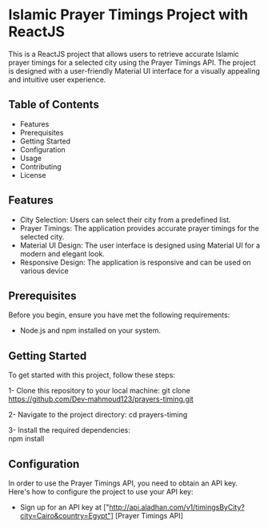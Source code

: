 # Islamic Prayer Timings Project with ReactJS

This is a ReactJS project that allows users to retrieve accurate Islamic prayer timings for a selected city using the Prayer Timings API. The project is designed with a user-friendly Material UI interface for a visually appealing and intuitive user experience.


## Table of Contents

   * Features
   * Prerequisites
   * Getting Started
   * Configuration
   * Usage
   * Contributing
   * License


## Features

   * City Selection: Users can select their city from a predefined list.
   * Prayer Timings: The application provides accurate prayer timings for the selected city.
   * Material UI Design: The user interface is designed using Material UI for a modern and elegant look.
   * Responsive Design: The application is responsive and can be used on various device


## Prerequisites

Before you begin, ensure you have met the following requirements:

   * Node.js and npm installed on your system.

## Getting Started

To get started with this project, follow these steps:

   1- Clone this repository to your local machine:
      git clone https://github.com/Dev-mahmoud123/prayers-timing.git

   2- Navigate to the project directory:
       cd prayers-timing

   3- Install the required dependencies:    
       npm install

## Configuration

In order to use the Prayer Timings API, you need to obtain an API key. Here's how to configure the project to use your API key:

- Sign up for an API key at ["http://api.aladhan.com/v1/timingsByCity?city=Cairo&country=Egypt"] [Prayer Timings API] 